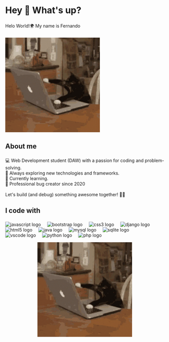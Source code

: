 <h1 align="left">Hey 👋 What's up?</h1>

###

<p align="left">Helo World!🌍 My name is Fernando</p>

###
<p align="left">
  <img src="https://raw.githubusercontent.com/fernandoDev-coder/fernandoDev-coder/main/cat.gif" width="300" alt="Funny Cat GIF"/>
</p>


<h2 align="left">About me</h2>

###

<p align="left">💻 Web Development student (DAW) with a passion for coding and problem-solving.  <br>🚀 Always exploring new technologies and frameworks.  <br>🌱 Currently learning.<br>🐞 Professional bug creator since 2020<br><br>Let's build (and debug) something awesome together! 🚀✨</p>

###

<h2 align="left">I code with</h2>

###

<div align="left">
  <img src="https://cdn.jsdelivr.net/gh/devicons/devicon/icons/javascript/javascript-original.svg" height="40" alt="javascript logo"  />
  <img width="12" />
  <img src="https://skillicons.dev/icons?i=bootstrap" height="40" alt="bootstrap logo"  />
  <img width="12" />
  <img src="https://cdn.jsdelivr.net/gh/devicons/devicon/icons/css3/css3-original.svg" height="40" alt="css3 logo"  />
  <img width="12" />
  <img src="https://cdn.jsdelivr.net/gh/devicons/devicon/icons/django/django-plain.svg" height="40" alt="django logo"  />
  <img width="12" />
  <img src="https://cdn.jsdelivr.net/gh/devicons/devicon/icons/html5/html5-original.svg" height="40" alt="html5 logo"  />
  <img width="12" />
  <img src="https://cdn.jsdelivr.net/gh/devicons/devicon/icons/java/java-original.svg" height="40" alt="java logo"  />
  <img width="12" />
  <img src="https://cdn.jsdelivr.net/gh/devicons/devicon/icons/mysql/mysql-original.svg" height="40" alt="mysql logo"  />
  <img width="12" />
  <img src="https://cdn.jsdelivr.net/gh/devicons/devicon/icons/sqlite/sqlite-original.svg" height="40" alt="sqlite logo"  />
  <img width="12" />
  <img src="https://cdn.jsdelivr.net/gh/devicons/devicon/icons/vscode/vscode-original.svg" height="40" alt="vscode logo"  />
  <img width="12" />
  <img src="https://cdn.jsdelivr.net/gh/devicons/devicon/icons/python/python-original.svg" height="40" alt="python logo"  />
  <img width="12" />
  <img src="https://cdn.jsdelivr.net/gh/devicons/devicon/icons/php/php-original.svg" height="40" alt="php logo"  />
</div>
<p align="center">
  <img src="https://github.com/fernandoDev-coder/fernandoDev-coder/blob/main/cat.gif?raw=true" width="300" alt="Funny Cat GIF"/>
</p>

###
